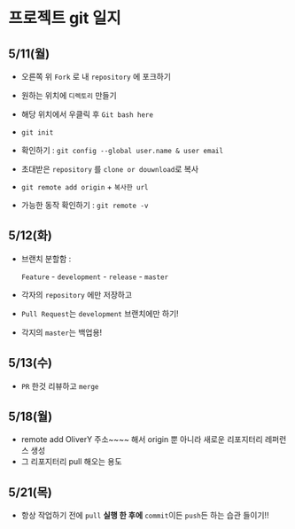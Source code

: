 # 프로젝트 git 일지

## 5/11(월)

- 오른쪽 위 `Fork` 로 내 `repository` 에 포크하기
- 원하는 위치에 `디렉토리` 만들기
- 해당 위치에서 우클릭 후 `Git bash here`
- `git init`
- 확인하기 : `git config --global user.name & user email`

- 초대받은 `repository` 를 `clone or douwnload`로 복사
- `git remote add origin` + `복사한 url`
- 가능한 동작 확인하기 : `git remote -v`



## 5/12(화)

- 브랜치 분할함 :

  `Feature` - `development` - `release` - `master`

- 각자의 `repository` 에만 저장하고 

- `Pull Request`는 `development` 브랜치에만 하기!

- 각지의 `master`는 백업용!



## 5/13(수)

- `PR` 한것 리뷰하고 `merge`



## 5/18(월)

- remote add OliverY 주소~~~~ 해서 origin 뿐 아니라 새로운 리포지터리 레퍼런스 생성
- 그 리포지터리 pull 해오는 용도



## 5/21(목)

- 항상 작업하기 전에 `pull` **실행 한 후에** `commit`이든 `push`든 하는 습관 들이기!!